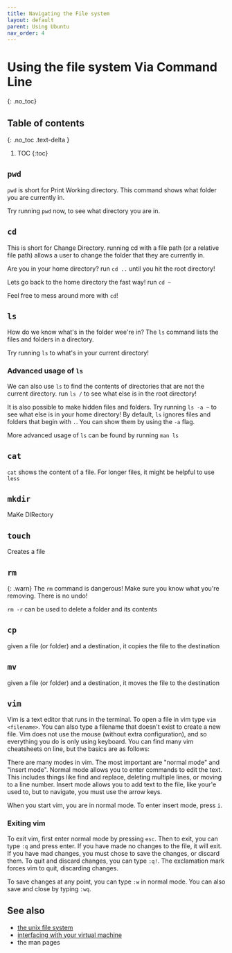 ```yaml
---
title: Navigating the File system
layout: default
parent: Using Ubuntu
nav_order: 4
---
```


# Using the file system Via Command Line

{: .no_toc}

## Table of contents
{: .no_toc .text-delta }

1. TOC
{:toc}

## `pwd`
`pwd` is short for Print Working directory. This command shows what folder you are currently in. 

Try running `pwd` now, to see what directory you are in. 

## `cd`
This is short for Change Directory. running cd with a file path (or a relative file path) allows a user to change the folder that they are currently in. 

Are you in your home directory? run `cd ..` until you hit the root directory!

Lets go back to the home directory the fast way! run `cd ~`

Feel free to mess around more with `cd`!

## `ls`

How do we know what's in the folder wee're in? The `ls` command lists the files and folders in a directory. 

Try running `ls` to what's in your current directory!



### Advanced usage of `ls`

We can also use `ls` to find the contents of directories that are not the current directory. run `ls /` to see what else is in the root directory!

It is also possible to make hidden files and folders. Try running `ls -a ~` to see what else is in your home directory! By default, `ls` ignores files and folders that begin with `.`. You can show them by using the `-a` flag. 

More advanced usage of `ls` can be found by running `man ls`

## `cat`
`cat` shows the content of a file. For longer files, it might be helpful to use `less`

## `mkdir`
MaKe DIRectory

## `touch`
Creates a file

## `rm`
{: .warn}
The `rm` command is dangerous! Make sure you know what you're removing. There is no undo!

`rm -r` can be used to delete a folder and its contents

## `cp`
given a file (or folder) and a destination, it copies the file to the destination

## `mv`
given a file (or folder) and a destination, it moves the file to the destination

## `vim`
Vim is a text editor that runs in the terminal. To open a file in vim type `vim <filename>`. You can also type a filename that doesn't exist to create a new file. Vim does not use the mouse (without extra configuration), and so everything you do is only using keyboard. You can find many vim cheatsheets on line, but the basics are as follows:

There are many modes in vim. The most important are "normal mode" and "insert mode". Normal mode allows you to enter commands to edit the text. This includes things like find and replace, deleting multiple lines, or moving to a line number. Insert mode allows you to add text to the file, like your'e used to, but to navigate, you must use the arrow keys. 

When you start vim, you are in normal mode. To enter insert mode, press `i`. 

### Exiting vim
To exit vim, first enter normal mode by pressing `esc`. Then to exit, you can type `:q` and press enter. If you have made no changes to the file, it will exit. If you have mad changes, you must chose to save the changes, or discard them. To quit and discard changes, you can type `:q!`. The exclamation mark forces vim to quit, discarding changes. 

To save changes at any point, you can type `:w` in normal mode. You can also save and close by typing `:wq`.




## See also
- [the unix file system](filesys)
- [interfacing with your virtual machine](interface)
- the man pages